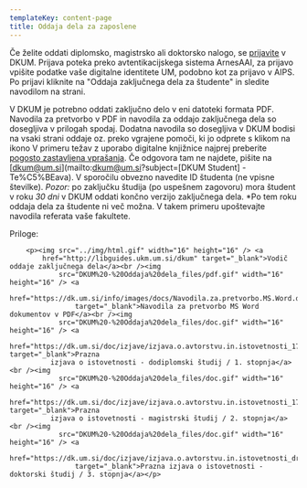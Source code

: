 ```yaml
---
templateKey: content-page
title: Oddaja dela za zaposlene
---
```


Če želite oddati diplomsko, magistrsko ali doktorsko nalogo,
se [prijavite](https://dk.um.si/prijava.php) v DKUM. Prijava poteka 
preko avtentikacijskega sistema ArnesAAI, za
prijavo vpišite podatke vaše digitalne identitete UM, podobno kot za
prijavo v AIPS. Po prijavi kliknite na "Oddaja zaključnega dela za
študente" in sledite navodilom na strani.

V DKUM je potrebno oddati
zaključno delo v eni datoteki formata PDF. Navodila
za pretvorbo v PDF in navodila za oddajo zaključnega dela so dosegljiva
v prilogah spodaj. Dodatna navodila so dosegljiva v DKUM bodisi na
vsaki strani oddaje oz. preko vgrajene pomoči, ki jo odprete s klikom na
ikono [](/vprasaj.gif) V primeru težav z uporabo digitalne
knjižnice najprej preberite [pogosto zastavljena vprašanja](https://dk.um.si/info/index.php/slo/faq).
Če odgovora tam ne najdete, pišite na [dkum@um.si](mailto:dkum@um.si?subject=[DKUM Student] - Te%C5%BEava). 
V sporočilu obvezno navedite ID študenta (ne vpisne številke).
*Pozor:* po zaključku študija (po uspešnem zagovoru) mora študent v roku *30 _dni_* v DKUM oddati končno verzijo zaključnega dela. 
*Po tem roku oddaja dela za študente ni več možna. V takem primeru upoštevajte navodila referata vaše fakultete.
        
Priloge:

        <p><img src="../img/html.gif" width="16" height="16" /> <a
            href="http://libguides.ukm.um.si/dkum" target="_blank">Vodič oddaje zaključnega dela</a><br /><img
                src="DKUM%20-%20Oddaja%20dela_files/pdf.gif" width="16" height="16" /> <a
                    href="https://dk.um.si/info/images/docs/Navodila.za.pretvorbo.MS.Word.dokumentov.v.PDF.pdf"
                    target="_blank">Navodila za pretvorbo MS Word dokumentov v PDF</a><br /><img
                src="DKUM%20-%20Oddaja%20dela_files/doc.gif" width="16" height="16" /> <a
                    href="https://dk.um.si/doc/izjave/izjava.o.avtorstvu.in.istovetnosti_170105.docx" target="_blank">Prazna
              izjava o istovetnosti - dodiplomski študij / 1. stopnja</a><br /><img
                src="DKUM%20-%20Oddaja%20dela_files/doc.gif" width="16" height="16" /> <a
                    href="https://dk.um.si/doc/izjave/izjava.o.avtorstvu.in.istovetnosti_170105.docx" target="_blank">Prazna
              izjava o istovetnosti - magistrski študij / 2. stopnja</a><br /><img
                src="DKUM%20-%20Oddaja%20dela_files/doc.gif" width="16" height="16" /> <a
                    href="https://dk.um.si/doc/izjave/izjava.o.avtorstvu.in.istovetnosti_dr_180524.docx"
                    target="_blank">Prazna izjava o istovetnosti - doktorski študij / 3. stopnja</a></p>